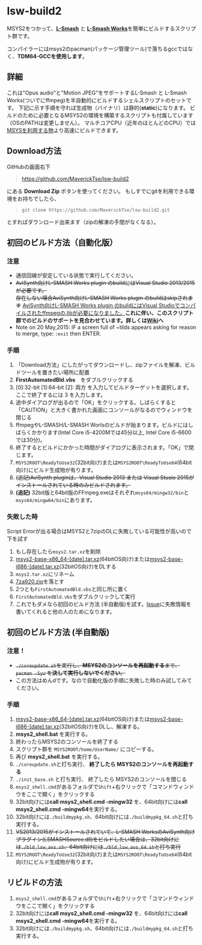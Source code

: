 ﻿# lsw-build2
MSYS2をつかって、[__L-Smash__](https://github.com/l-smash/l-smash) と [__L-Smash Works__](https://github.com/VFR-maniac/L-SMASH-Works/tree/master/AviUtl)を簡単にビルドするスクリプト群です。 

コンパイラーにはmsys2のpacman(パッケージ管理ツール)で落ちるgccではなく、**TDM64-GCCを使用します**。


## 詳細
これは"Opus audio"と"Motion JPEG"をサポートするL-Smash と L-Smash Works(ついでにffmpeg)を半自動的にビルドするシェルスクリプトのセットです。
下記に示す手順を守れば生成物（バイナリ）は静的(**static**)になります。
ビルドのために必要となるMSYS2の環境を構築するスクリプトも付属しています（OSのPATHは変更しません）。
マルチコアCPU（近年のほとんどのCPU）では[MSYSを利用する物](https://github.com/MaverickTse/lw-build)より高速にビルドできます。

## Download方法
GitHubの画面右下
>https://github.com/MaverickTse/lsw-build2

にある **Download Zip** ボタンを使ってください。
もしすでにgitを利用できる環境をお持ちでしたら、
>`git clone https://github.com/MaverickTse/lsw-build2.git`

とすればダウンロード出来ます（zipの解凍の手間がなくなる）。


## 初回のビルド方法（自動化版）
### 注意
- 通信回線が安定している状態で実行してください。
- ~~AviSynth向けL-SMASH Works plugin のbuildにはVisual Studio 2013/2015が必要です。  
存在しない場合AviSynth向けL-SMASH Works plugin のbuildはskipされます~~
[AviSynth向けL-SMASH Works plugin のbuildにはVisual Studioでコンパイルされたffmpegの.libが必要になりました。](https://github.com/VFR-maniac/L-SMASH-Works/commit/71859e2428c1d8cb7ed44dd2121ed95be9a8a233)**これに伴い、このスクリプト群でのビルドのサポートを見合わせています。詳しくは[Wiki](https://github.com/MaverickTse/lsw-build2/wiki/04-Building-LSW-for-Avisynth)へ**
- Note on 20 May,2015: IF a screen full of ~tilds appears asking for reason to merge, type: ``:exit`` then ENTER.

### 手順
  1. 「Download方法」にしたがってダウンロードし、zipファイルを解凍、ビルドツールを置きたい場所に配置
  2. **FirstAutomatedBld.vbs**　をダブルクリックする
  3. [0]:32-bit [1]:64-bit [2]: 両方 を入力してビルドターゲットを選択します。ここで終了するには 3 を入力します。
  4. 途中ダイアログが出るので「OK」をクリックする。しばらくすると「CAUTION」と大きく書かれた画面にコンソールがなるのでウィンドウを閉じる
  5. ffmpegやL-SMASH/L-SMASH Worlsのビルドが始まります。ビルドにはしばらくかかります(Intel Core i5-4200Mでは45分以上, Intel Core i5-6600では30分)。
  6. 終了するとビルドにかかった時間がダイアログに表示されます。「OK」で閉じます。
  7. `MSYS2ROOT\ReadyToUse32`(32bit向け)または`MSYS2ROOT\ReadyToUse64`(64bit向け)にビルド生成物が有ります。
  8. ~~(追記)AviSynth pluginは、Visual Studio 2013 または Visual Stusio 2015がインストールされている時のみビルドされます。~~
  9. **(追記)** 32bit版と64bit版のFFmpeg.exeはそれぞれ`msys64/mingw32/bin`と`msys64/mingw64/bin`にあります。

### 失敗した時
Script Errorが出る場合はMSYS2と7zipのDLに失敗している可能性が高いので下を試す

  1. もし存在したら``msys2.tar.xz``を削除
  2. [msys2-base-x86_64-[date].tar.xz](http://sourceforge.net/projects/msys2/files/Base/x86_64/)(64bitOS向け)または[msys2-base-i686-[date].tar.xz](http://sourceforge.net/projects/msys2/files/Base/i686/)(32bitOS向け)をDLする
  2. ``msys2.tar.xz``にリネーム
  3. [7za920.zip](http://downloads.sourceforge.net/sevenzip/7za920.zip)を落とす
  4. 2つとも``FirstAutomatedBld.vbs``と同じ所に置く
  5. ``FirstAutomatedBld.vbs``をダブルクリックして実行
  6. これでもダメなら初回のビルド方法 (半自動版)を試す。[Issue](https://github.com/MaverickTse/lsw-build2/issues)に失敗情報を書いてくれると他の人のためになります。

  

## 初回のビルド方法 (半自動版)
### 注意！
- ~~`./coreupdate.sh`を実行し、**MSYS2のコンソールを再起動する**まで、`pacman -Syu` を**決して実行しないでください**。~~
- この方法はめんdです。なので自動化版の手順に失敗した時のみ試してみてください。

### 手順
  1. [msys2-base-x86_64-[date].tar.xz](http://sourceforge.net/projects/msys2/files/Base/x86_64/)(64bitOS向け)または[msys2-base-i686-[date].tar.xz](http://sourceforge.net/projects/msys2/files/Base/i686/)(32bitOS向け)をDLし、解凍する。
  2. **msys2_shell.bat** を実行する。
  3. 終わったらMSYS2のコンソールを終了する
  4. スクリプト群を `MSYS2ROOT/home/UserName/` にコピーする。
  5. 再び **msys2_shell.bat** を実行する。
  6. `./coreupdate.sh`と打ち実行、 **終了したら MSYS2のコンソールを再起動する**
  7. `./inst_base.sh` と打ち実行、 終了したら MSYS2のコンソールを閉じる
  8. ``msys2_shell.cmd``があるフォルダで``Shift``+右クリックで「コマンドウィンドウをここで開く」をクリックする
  9. 32bit向けには**call msys2\_shell.cmd -mingw32** を、64bit向けには**call msys2\_shell.cmd -mingw64**を実行する。
  10.  32bit向けには`./buildmypkg.sh`、64bit向けには`./buildmypkg_64.sh`と打ち実行する。
  11. ~~VS2013/2015がインストールされていて、L-SMASH WorksのAviSynth向けプラグイン(LSMASHSource.dll)をビルドしたい場合は、32bit向けには`./bld_lsw_avs.sh`、64bit向けには`./bld_lsw_avs_64.sh`と打ち実行~~
  12. `MSYS2ROOT\ReadyToUse32`(32bit向け)または`MSYS2ROOT\ReadyToUse64`(64bit向け)にビルド生成物が有ります。
  
  
## リビルドの方法
  1. ``msys2_shell.cmd``があるフォルダで``Shift``+右クリックで「コマンドウィンドウをここで開く」をクリックする
  2. 32bit向けには**call msys2\_shell.cmd -mingw32** を、64bit向けには**call msys2\_shell.cmd -mingw64**を実行する。
  3. 32bit向けには`./buildmypkg.sh`、64bit向けには`./buildmypkg_64.sh`と打ち実行する。

